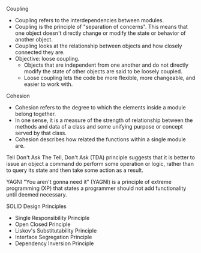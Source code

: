 Coupling
- Coupling refers to the interdependencies between modules. 
- Coupling is the principle of "separation of concerns". This means that one object doesn't directly change or modify the state or behavior of another object. 
- Coupling looks at the relationship between objects and how closely connected they are.
- Objective: loose coupling. 
    - Objects that are independent from one another and do not directly modify the state of other objects are said to be loosely coupled. 
    - Loose coupling lets the code be more flexible, more changeable, and easier to work with.

Cohesion
- Cohesion refers to the degree to which the elements inside a module belong together. 
- In one sense, it is a measure of the strength of relationship between the methods and data of a class and some unifying purpose or concept served by that class.
- Cohesion describes how related the functions within a single module are. 

Tell Don't Ask
The Tell, Don't Ask (TDA) principle suggests that it is better to issue an object a command do perform some operation or logic, rather than to query its state and then take some action as a result.

YAGNI 
"You aren't gonna need it" (YAGNI) is a principle of extreme programming (XP) that states a programmer should not add functionality until deemed necessary.

SOLID Design Principles
- Single Responsibility Principle
- Open Closed Principle
- Liskov's Substitutability Principle
- Interface Segregation Principle
- Dependency Inversion Principle